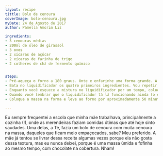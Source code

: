 ```yaml
---
layout: recipe  
tittle: Bolo de cenoura  
coverImage: bolo-cenoura.jpg  
myDate: 24 de Agosto de 2017  
author: Pamella Amorim Liz

ingredients:
- 3 cenouras médias  
- 200ml de óleo de girassol  
- 3 ovos  
- 2 xícaras de açúcar  
- 2 xícaras de farinha de trigo  
- 2 colheres de chá de fermento químico  


steps:  
- Pré-aqueça o forno a 180 graus. Unte e enfarinhe uma forma grande. A receita é grande. Pode ser forma retangular ou com furo no meio (que assa mais rápido e de forma mais uniforme)  
- Bata no liquidificador os quatro primeiros ingredientes. Vou repetir, cenoura, óleo, ovos e açúcar.  
- Enquanto você esquece a mistura no liquidificador por um tempo, coloque a farinha e o fermento em um bowl (nome chique da tigela).  
- Quando você lembrar que o liquidificador tá lá funcionando ainda (o que é meio impossível de esquecer), coloque toda a mistura no bowl com farinha e mexa pra incorporar a mistura.  
- Coloque a massa na forma e leve ao forno por aproximadamente 50 minutos.

---
```


Eu sempre frequentei a escola que minha mãe trabalhava, principalmente a cozinha (!), onde as merendeiras faziam comidas ótimas que até hoje sinto saudades. Uma delas, a Té, fazia um bolo de cenoura com muita cenoura na massa, daqueles que ficam meio empaçocados, sabe? Meu preferido. A mãe já tentou se livrar dessa receita algumas vezes porque ela não gosta dessa textura, mas eu nunca deixei, porque é uma massa úmida e fofinha ao mesmo tempo, com chocolate na cobertura. Nham!